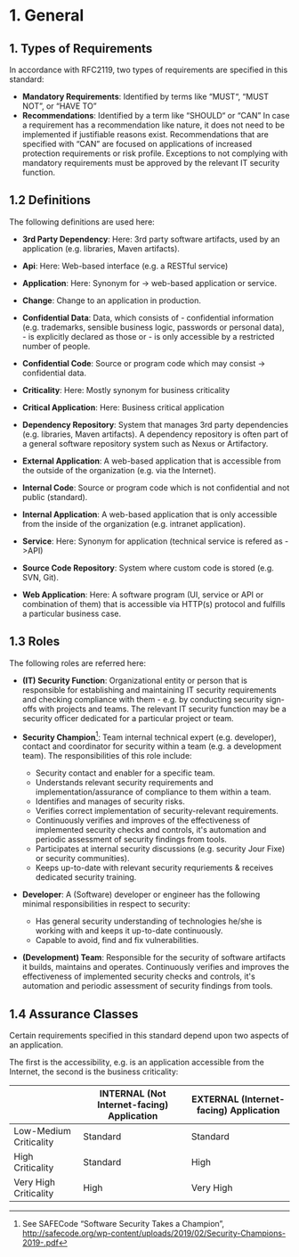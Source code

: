 # 1. General

## 1. Types of Requirements

In accordance with RFC2119, two types of requirements are specified in this standard:

- **Mandatory Requirements**: Identified by terms like “MUST“, “MUST NOT”, or “HAVE TO”
- **Recommendations**: Identified by a term like “SHOULD“ or “CAN” In case a requirement has a recommendation like nature, it does not need to be implemented if justifiable reasons exist. Recommendations that are specified with “CAN” are focused on applications of increased protection requirements or risk profile. Exceptions to not complying with mandatory requirements must be approved by the relevant IT security function.

## 1.2 Definitions

The following definitions are used here:

- **3rd Party Dependency**: Here: 3rd party software artifacts, used by an application (e.g. libraries, Maven artifacts).
- **Api**: Here: Web-based interface (e.g. a RESTful service)
- **Application**: Here: Synonym for -> web-based application or service.
- **Change**: Change to an application in production.
- **Confidential Data**: Data, which consists of
      - confidential information (e.g. trademarks, sensible business logic, passwords or personal data),
      - is explicitly declared as those or
      - is only accessible by a restricted number of people.

- **Confidential Code**: Source or program code which may consist -> confidential data.
- **Criticality**: Here: Mostly synonym for business criticality
- **Critical Application**: Here: Business critical application
- **Dependency Repository**: System that manages 3rd party dependencies (e.g. libraries, Maven artifacts). A dependency repository is often part of a general software repository system such as Nexus or Artifactory.
- **External Application**: A web-based application that is accessible from the outside of the organization (e.g. via the Internet).
- **Internal Code**: Source or program code which is not confidential and not public (standard).
- **Internal Application**: A web-based application that is only accessible from the inside of the organization (e.g. intranet application).
- **Service**: Here: Synonym for application (technical service is refered as ->API)
- **Source Code Repository**: System where custom code is stored (e.g. SVN, Git).
- **Web Application**: Here: A software program (UI, service or API or combination of them) that is accessible via HTTP(s) protocol and fulfills a particular business case.

## 1.3 Roles
The following roles are referred here:

- **(IT) Security Function**: Organizational entity or person that is responsible for establishing and maintaining IT security requirements and checking compliance with them - e.g. by conducting security sign-offs with projects and teams. The relevant IT security function may be a security officer dedicated for a particular project or team.
- **Security Champion**[^1]: Team internal technical expert (e.g. developer), contact and coordinator for security within a team (e.g. a development team). The responsibilities of this role include:
     - Security contact and enabler for a specific team.
     - Understands relevant security requirements and implementation/assurance of compliance to them within a team.
     - Identifies and manages of security risks.
     - Verifies correct implementation of security-relevant requirements.
     - Continuously verifies and improves of the effectiveness of implemented security checks and controls, it's automation and periodic assessment of security findings from tools.
     - Participates at internal security discussions (e.g. security Jour Fixe) or security communities).
     - Keeps up-to-date with relevant security requriements & receives dedicated security training.

- **Developer**: A (Software) developer or engineer has the following minimal responsibilities in respect to security: 
     - Has general security understanding of technologies he/she is working with and keeps it up-to-date continuously.
     - Capable to avoid, find and fix vulnerabilities.
- **(Development) Team**: Responsible for the security of software artifacts it builds, maintains and operates. Continuously verifies and improves the effectiveness of implemented security checks and controls, it's automation and periodic assessment of security findings from tools.

## 1.4 Assurance Classes
Certain requirements specified in this standard depend upon two aspects of an application.

The first is the accessibility, e.g. is an application accessible from the Internet, the second is the business criticality:

| | INTERNAL (Not Internet-facing) Application | EXTERNAL (Internet-facing) Application |
| ------------- | ------------- | ------------- |
| Low-Medium Criticality | Standard | Standard |
| High Criticality | Standard | High |
| Very High Criticality | High | Very High |

[^1]: See SAFECode “Software Security Takes a Champion”, http://safecode.org/wp-content/uploads/2019/02/Security-Champions-2019-.pdf
